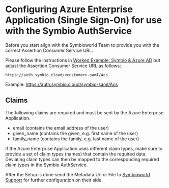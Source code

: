 # Configuring Azure Enterprise Application (Single Sign-On) for use with the Symbio AuthService

Before you start align with the Symbioworld Team to provide you with the correct Assertion Consumer Service URL.

Please follow the instructions in [Worked Example: Symbio & Azure AD](../5_example-aad.md) but adjust the Assertion Consumer Service URL as follows:

`https://auth.symbio.cloud/<customer>-saml/Acs`

Example: https://auth.symbio.cloud/symbio-saml/Acs

## Claims

The following claims are required and must be sent by the Azure Enterprise Application.

- email (contains the email address of the user)
- given_name (contains the given, e.g. first name of the user)
- family_name (contains the family, e.g. last name of the user)

If the Azure Enterprise Application uses different claim types, make sure to provide a set of claim types (names) that contain the required data. Deviating claim types can then be mapped to the corresponding required claim types in the Symbio AuthService.

After the Setup is done send the Metadata Url or File to [Symbioworld Support](support@symbioworld.com) for further configuration on their side. 